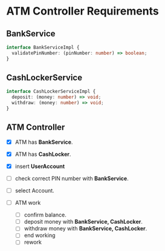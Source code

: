 # ATM Controller Requirements

## **BankService**

```ts
interface BankServiceImpl {
  validatePinNumber: (pinNumber: number) => boolean;
}
```

## **CashLockerService**

```ts
interface CashLockerServiceImpl {
  deposit: (money: number) => void;
  withdraw: (money: number) => void;
}
```

## ATM Controller

- [x] ATM has **BankService**.

- [x] ATM has **CashLocker**.

- [x] insert **UserAccount**

- [ ] check correct PIN number with **BankService**.

- [ ] select Account.

- [ ] ATM work
  - [ ] confirm balance.
  - [ ] deposit money with **BankService, CashLocker**.
  - [ ] withdraw money with **BankService, CashLocker**.
  - [ ] end working
  - [ ] rework
